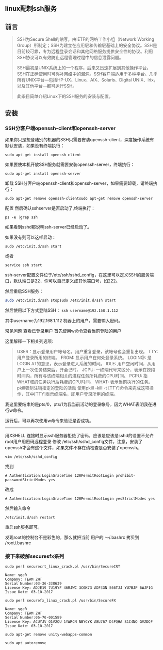 ## 				linux配制ssh服务

## 前言

> SSH为Secure Shell的缩写，由IETF的网络工作小组（Network Working 
> Group）所制定；SSH为建立在应用层和传输层基础上的安全协议。SSH是目前较可靠，专为远程登录会话和其他网络服务提供安全性的协议。利用SSH协议可以有效防止远程管理过程中的信息泄露问题。
>
> SSH最初是UNIX系统上的一个程序，后来又迅速扩展到其他操作平台。SSH在正确使用时可弥补网络中的漏洞。SSH客户端适用于多种平台。几乎所有UNIX平台—包括HP-UX、Linux、AIX、Solaris、Digital 
> UNIX、lrix，以及其他平台—都可运行SSH。
>
> 此条目简单介绍Linux下的SSH服务的安装与配置。

## 安装

### SSH分客户端openssh-client和openssh-server

如果你只是想登陆别的机器的SSH只需要安装openssh-client，深度操作系统有默认安装，如果没有终端执行：

```shell
sudo apt-get install openssh-client
```

如果要使本机开放SSH服务就需要安装openssh-server，终端执行：

```shell
sudo apt-get install openssh-server
```

卸载 
SSH分客户端openssh-client和openssh-server，如果需要卸载，请终端执行：

```shell
sudo apt-get remove openssh-clientsudo apt-get remove openssh-server
```

配置 
然后确认sshserver是否启动了,终端执行：

```shell
ps -e |grep ssh
```

如果看到sshd那说明ssh-server已经启动了。

如果没有则可以这样启动：

```shell
sudo /etc/init.d/ssh start 
```

或者

```shell
service ssh start
```

ssh-server配置文件位于/etc/ssh/sshd_config，在这里可以定义SSH的服务端口，默认端口是22，你可以自己定义成其他端口号，如222。

然后重启SSH服务：

```sh
sudo /etc/init.d/ssh stopsudo /etc/init.d/ssh start
```

然后使用以下方式登陆SSH： `ssh username@192.168.1.112`

其中username为192.168.1.112 机器上的用户，需要输入密码。

常见问题 
查看已登录用户 
首先使用w命令查看当前登陆的用户

这里解释一下相关列选项:

> USER：显示登录用户帐号名。用户重复登录，该帐号也会重复出现。 
> TTY: 用户登录所用的终端。 FROM: 显示用户在何处登录系统。 
> LOGIN@: 是LOGIN AT的意思，表示登录进入系统的时间。 
> IDLE: 用户空闲时间，从用户上一次任务结束后，开会记时。 
> JCPU: 一终端代号来区分，表示在摸段时间内，所有与该终端相关的进程任务所耗费的CPU时间。 
> PCPU: 指WHAT域的任务执行后耗费的CPU时间。 
> WHAT: 表示当前执行的任务。 pkill强制注销指定的登陆的活动 使用pkill -kill -t 
> [TTY]命令来完成这项操作，其中[TTY]表示终端名，即用户登录所用的终端。

我这里要结束的是pts/0，pts/1为我当前活动的登录帐号，因为WHAT表明我在进行w命令。

运行后，可以再次使用w命令来验证是否成功。

------

用XSHELL 连接时显示ssh服务器拒绝了密码，应该是应该是sshd的设置不允许root用户用密码远程登录 
修改 /etc/ssh/sshd_config文件，注意，安装了openssh才会有这个文件，如果文件不存在请检查是否安装了openssh。

```shell
vim /etc/ssh/sshd_config
```

找到

```shell
# Authentication:LoginGraceTime 120PermitRootLogin prohibit-passwordStrictModes yes
```

改成

```shell
# Authentication:LoginGraceTime 120PermitRootLogin yesStrictModes yes
```

然后输入命令

```shell
/etc/init.d/ssh restart 
```

重启ssh服务即可。

发现root的控制台不是彩色的，那么就把当前 用户的 ～/.bashrc 拷贝到 /root/.bashrc



### 接下来破解securesfx系列

```shell
sudo perl securecrt_linux_crack.pl /usr/bin/SecureCRT
```

```
Name: ygeR
Company: TEAM ZWT
Serial Number:03-36-338639
License Key: ADJE19 7U19YF 46RJWC 3CGK73 ADF3GN S66TJJ YU7BJP 6WJF1G
Issue Date: 03-10-2017
```

```shell
sudo perl securefx_linux_crack.pl /usr/bin/SecureFX
```

```
Name: ygeR
Company: TEAM ZWT
Serial Number:06-70-001589
License Key: ACUYJV Q1V2QU 1YWRCN NBYCYK ABU767 D4PQHA S1C4NQ GVZDQF
Issue Date: 03-10-2017
```



```
sudo apt-get remove unity-webapps-common

sudo apt autoremove
```